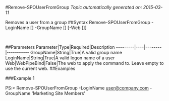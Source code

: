#Remove-SPOUserFromGroup
*Topic automatically generated on: 2015-03-11*

Removes a user from a group
##Syntax
    Remove-SPOUserFromGroup -LoginName [<String>] -GroupName [<String>] [-Web [<WebPipeBind>]]

&nbsp;

##Parameters
Parameter|Type|Required|Description
---------|----|--------|-----------
GroupName|String|True|A valid group name
LoginName|String|True|A valid logon name of a user
Web|WebPipeBind|False|The web to apply the command to. Leave empty to use the current web.
##Examples

###Example 1
    
PS:> Remove-SPOUserFromGroup -LoginName user@company.com -GroupName 'Marketing Site Members'


